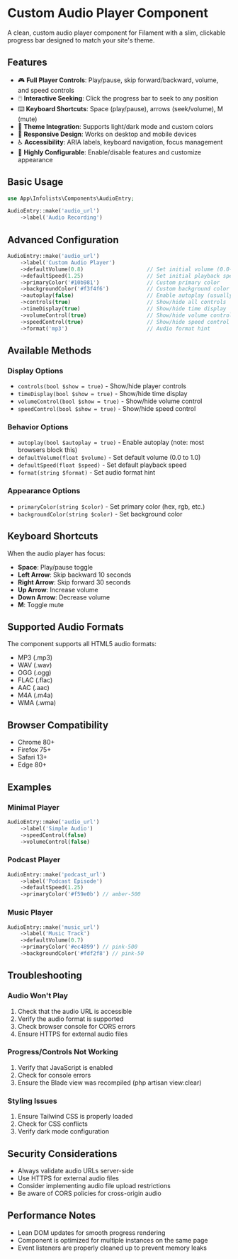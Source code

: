 # Custom Audio Player Component

A clean, custom audio player component for Filament with a slim, clickable progress bar designed to match your site's theme.

## Features

- 🎮 **Full Player Controls**: Play/pause, skip forward/backward, volume, and speed controls
- 🖱️ **Interactive Seeking**: Click the progress bar to seek to any position
- ⌨️ **Keyboard Shortcuts**: Space (play/pause), arrows (seek/volume), M (mute)
- 🎨 **Theme Integration**: Supports light/dark mode and custom colors
- 📱 **Responsive Design**: Works on desktop and mobile devices
- ♿ **Accessibility**: ARIA labels, keyboard navigation, focus management
- 🔧 **Highly Configurable**: Enable/disable features and customize appearance

## Basic Usage

```php
use App\Infolists\Components\AudioEntry;

AudioEntry::make('audio_url')
    ->label('Audio Recording')
```

## Advanced Configuration

```php
AudioEntry::make('audio_url')
    ->label('Custom Audio Player')
    ->defaultVolume(0.8)                    // Set initial volume (0.0-1.0)
    ->defaultSpeed(1.25)                    // Set initial playback speed
    ->primaryColor('#10b981')               // Custom primary color
    ->backgroundColor('#f3f4f6')            // Custom background color
    ->autoplay(false)                       // Enable autoplay (usually blocked)
    ->controls(true)                        // Show/hide all controls
    ->timeDisplay(true)                     // Show/hide time display
    ->volumeControl(true)                   // Show/hide volume control
    ->speedControl(true)                    // Show/hide speed control
    ->format('mp3')                         // Audio format hint
```

## Available Methods

### Display Options
- `controls(bool $show = true)` - Show/hide player controls
- `timeDisplay(bool $show = true)` - Show/hide time display
- `volumeControl(bool $show = true)` - Show/hide volume control
- `speedControl(bool $show = true)` - Show/hide speed control

### Behavior Options
- `autoplay(bool $autoplay = true)` - Enable autoplay (note: most browsers block this)
- `defaultVolume(float $volume)` - Set default volume (0.0 to 1.0)
- `defaultSpeed(float $speed)` - Set default playback speed
- `format(string $format)` - Set audio format hint

### Appearance Options
- `primaryColor(string $color)` - Set primary color (hex, rgb, etc.)
- `backgroundColor(string $color)` - Set background color

## Keyboard Shortcuts

When the audio player has focus:
- **Space**: Play/pause toggle
- **Left Arrow**: Skip backward 10 seconds
- **Right Arrow**: Skip forward 30 seconds
- **Up Arrow**: Increase volume
- **Down Arrow**: Decrease volume
- **M**: Toggle mute

## Supported Audio Formats

The component supports all HTML5 audio formats:
- MP3 (.mp3)
- WAV (.wav)
- OGG (.ogg)
- FLAC (.flac)
- AAC (.aac)
- M4A (.m4a)
- WMA (.wma)

## Browser Compatibility

- Chrome 80+
- Firefox 75+
- Safari 13+
- Edge 80+

## Examples

### Minimal Player
```php
AudioEntry::make('audio_url')
    ->label('Simple Audio')
    ->speedControl(false)
    ->volumeControl(false)
```

### Podcast Player
```php
AudioEntry::make('podcast_url')
    ->label('Podcast Episode')
    ->defaultSpeed(1.25)
    ->primaryColor('#f59e0b') // amber-500
```

### Music Player
```php
AudioEntry::make('music_url')
    ->label('Music Track')
    ->defaultVolume(0.7)
    ->primaryColor('#ec4899') // pink-500
    ->backgroundColor('#fdf2f8') // pink-50
```

## Troubleshooting

### Audio Won't Play
1. Check that the audio URL is accessible
2. Verify the audio format is supported
3. Check browser console for CORS errors
4. Ensure HTTPS for external audio files

### Progress/Controls Not Working
1. Verify that JavaScript is enabled
2. Check for console errors
3. Ensure the Blade view was recompiled (php artisan view:clear)

### Styling Issues
1. Ensure Tailwind CSS is properly loaded
2. Check for CSS conflicts
3. Verify dark mode configuration

## Security Considerations

- Always validate audio URLs server-side
- Use HTTPS for external audio files
- Consider implementing audio file upload restrictions
- Be aware of CORS policies for cross-origin audio

## Performance Notes

- Lean DOM updates for smooth progress rendering
- Component is optimized for multiple instances on the same page
- Event listeners are properly cleaned up to prevent memory leaks